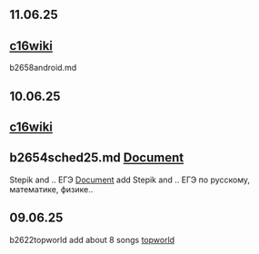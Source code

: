 ## 11.06.25
[c16wiki](https://mlapinm.github.io/c16wiki/)
--

b2658android.md

## 10.06.25
[c16wiki](https://mlapinm.github.io/c16wiki/)
--
b2654sched25.md
[Document](https://mlapinm.github.io/c16wiki/b2654sched25.html)
--
Stepik and .. ЕГЭ
[Document](https://mlapinm.github.io/c16wiki/b2644books.html)
add
Stepik and ..
ЕГЭ по русскому, математике, физике..

## 09.06.25 
b2622topworld
add about 8 songs
[topworld](https://mlapinm.github.io/c16wiki/b2622topworld.html)


